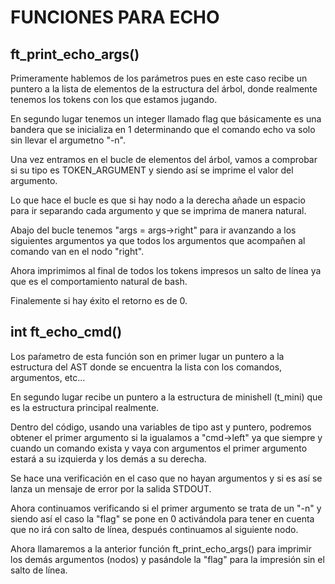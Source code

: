 # FUNCIONES PARA ECHO

## ft_print_echo_args()

Primeramente hablemos de los parámetros pues en este caso recibe un puntero a la lista de elementos de la estructura del árbol, donde realmente tenemos los tokens con los que estamos jugando.

En segundo lugar tenemos un integer llamado flag que básicamente es una bandera que se inicializa en 1 determinando que el comando echo va solo sin llevar el argumetno "-n".

Una vez entramos en el bucle de elementos del árbol, vamos a comprobar si su tipo es TOKEN_ARGUMENT y siendo así se imprime el valor del argumento.

Lo que hace el bucle es que si hay nodo a la derecha añade un espacio para ir separando cada argumento y que se imprima de manera natural.

Abajo del bucle tenemos "args = args->right" para ir avanzando a los siguientes argumentos ya que todos los argumentos que acompañen al comando van en el nodo "right".

Ahora imprimimos al final de todos los tokens impresos un salto de línea ya que es el comportamiento natural de bash.

Finalemente si hay éxito el retorno es de 0.

## int ft_echo_cmd()

Los paŕametro de esta función son en primer lugar un puntero a la estructura del AST donde se encuentra la lista con los comandos, argumentos, etc...

En segundo lugar recibe un puntero a la estructura de minishell (t_mini) que es la estructura principal realmente.

Dentro del código, usando una variables de tipo ast y puntero, podremos obtener el primer argumento si la igualamos a "cmd->left" ya que siempre y cuando un comando exista y vaya con argumentos el primer argumento estará a su izquierda y los demás a su derecha.

Se hace una verificación en el caso que no hayan argumentos y si es así se lanza un mensaje de error por la salida STDOUT.

Ahora continuamos verificando si el primer argumento se trata de un "-n" y siendo así el caso la "flag" se pone en 0 activándola para tener en cuenta que no irá con salto de línea, después continuamos al siguiente nodo.

Ahora llamaremos a la anterior función ft_print_echo_args() para imprimir los demás argumentos (nodos) y pasándole la "flag" para la impresión sin el salto de línea.